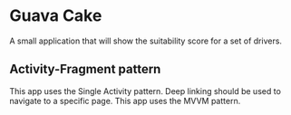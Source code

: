 # Guava Cake
A small application that will show the suitability score for a set of drivers. 

## Activity-Fragment pattern

This app uses the Single Activity pattern.
Deep linking should be used to navigate to a specific page.
This app uses the MVVM pattern. 